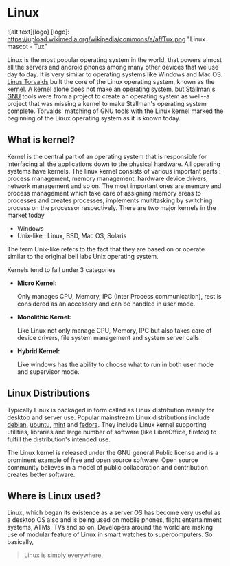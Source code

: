 # Linux
![alt text][logo]
[logo]: https://upload.wikimedia.org/wikipedia/commons/a/af/Tux.png "Linux mascot - Tux"

Linux is the most popular operating system in the world, that powers almost all the servers and android phones among many other devices that we use day to day. It is very similar to operating systems like Windows and Mac OS. [Linus Torvalds](https://en.wikipedia.org/wiki/Linus_Torvalds) built the core of the Linux operating system, known as the [kernel](https://github.com/torvalds/linux). A kernel alone does not make an operating system, but Stallman's [GNU](https://en.wikipedia.org/wiki/GNU) tools were from a project to create an operating system as well--a project that was missing a kernel to make Stallman's operating system complete. Torvalds' matching of GNU tools with the Linux kernel marked the beginning of the Linux operating system as it is known today.

## What is kernel?
Kernel is the central part of an operating system that is responsible for interfacing all the applications down to the physical hardware. All operating systems have kernels. The linux kernel consists of various important parts : process management, memory management, hardware device drivers, network management and so on. The most important ones are memory and process management which take care of assigning memory areas to processes and creates processes, implements multitasking by switching process on the processor respectively. There are two major kernels in the market today
- Windows
- Unix-like : Linux, BSD, Mac OS, Solaris

The term Unix-like refers to the fact that they are based on or operate similar to the original bell labs Unix operating system.

Kernels tend to fall under 3 categories
- **Micro Kernel:**

    Only manages CPU, Memory, IPC (Inter Process communication), rest is considered as an accessory and can be handled in user mode.

- **Monolithic Kernel:**

    Like Linux not only manage CPU, Memory, IPC but also takes care of device drivers, file system management and  system server calls.

- **Hybrid Kernel:**

    Like windows has the ability to choose what to run in both user mode and supervisor mode.

## Linux Distributions

Typically Linux is packaged in form called as Linux distribution mainly for desktop and server use. Popular mainstream Linux distributions include [debian](https://www.debian.org), [ubuntu](http://www.ubuntu.com/), [mint](https://www.linuxmint.com/) and [fedora](https://getfedora.org/). They include Linux kernel supporting utilities, libraries and large number of software (like LibreOffice, firefox) to fulfill the distribution's intended use.

The Linux kernel is released under the GNU general Public license and is a prominent example of free and open source software. Open source community believes in a model of public collaboration and contribution creates better software.  

## Where is Linux used?

Linux, which began its existence as a server OS has become very useful as a desktop OS also and is being used on mobile phones, flight entertainment systems, ATMs, TVs and so on. Developers around the world are making use of modular feature of Linux in smart watches to supercomputers. So basically,

> Linux is simply everywhere.
